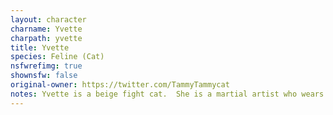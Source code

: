 ```yaml
---
layout: character
charname: Yvette
charpath: yvette
title: Yvette
species: Feline (Cat)
nsfwrefimg: true
shownsfw: false
original-owner: https://twitter.com/TammyTammycat
notes: Yvette is a beige fight cat.  She is a martial artist who wears a blindfold at all times by choice (she can see just find but opts not to, to heighten her other senses).
---
```


